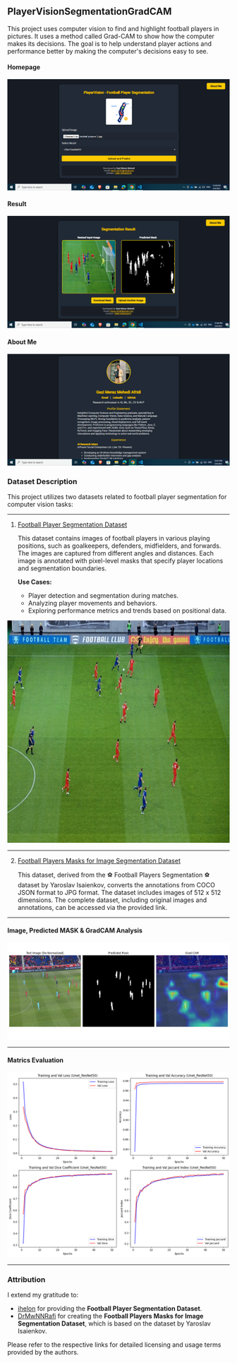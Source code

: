 ## PlayerVisionSegmentationGradCAM

This project uses computer vision to find and highlight football players in pictures. It uses a method called Grad-CAM to show how the computer makes its decisions. The goal is to help understand player actions and performance better by making the computer's decisions easy to see.
#### Homepage
![Homepage](https://github.com/merazAfridi/PlayerVision-Football-Players-Segmentation-Website-/blob/main/homepage%20demo.PNG)
#### Result
![Results](https://github.com/merazAfridi/PlayerVision-Football-Players-Segmentation-Website-/blob/main/Result%20Page%20demo.PNG)
#### About Me
![About Me](https://github.com/merazAfridi/PlayerVision-Football-Players-Segmentation-Website-/blob/main/about%20me%20page%20demo.PNG)

### Dataset Description

This project utilizes two datasets related to football player segmentation for computer vision tasks:

---

1. [Football Player Segmentation Dataset](https://www.kaggle.com/datasets/ihelon/football-player-segmentation)

   This dataset contains images of football players in various playing positions, such as goalkeepers, defenders, midfielders, and forwards. The images are captured from different angles and distances. Each image is annotated with pixel-level masks that specify player locations and segmentation boundaries.



   **Use Cases:**  
   - Player detection and segmentation during matches.  
   - Analyzing player movements and behaviors.  
   - Exploring performance metrics and trends based on positional data.
     
![Dataset Image](https://github.com/merazAfridi/PlayerVision-Football-Players-Segmentation-Website-/blob/main/static/results/f1ed0910592644f3b0cb340f41ee6d9c_resized.png)

---

2. [Football Players Masks for Image Segmentation Dataset](https://www.kaggle.com/datasets/drmwnnrafi/football-players-masks-for-image-segmentation)

   This dataset, derived from the ⚽ Football Players Segmentation ⚽ dataset by Yaroslav Isaienkov, converts the annotations from COCO JSON format to JPG format. The dataset includes images of 512 x 512 dimensions. The complete dataset, including original images and annotations, can be accessed via the provided link.

---
#### Image, Predicted MASK & GradCAM Analysis
![Dataset Image Prediction](https://github.com/merazAfridi/PlayerVision-Football-Players-Segmentation-Website-/blob/main/evaluation.png)

---
#### Matrics Evaluation
![matrics Evaluation](https://github.com/merazAfridi/PlayerVision-Football-Players-Segmentation-Website-/blob/main/Model%20Evaluation%20(Unet_ResNet50).png)

---

### Attribution

I extend my gratitude to:  
- [ihelon](https://www.kaggle.com/ihelon) for providing the **Football Player Segmentation Dataset**.  
- [DrMwNNRafi](https://www.kaggle.com/drmwnnrafi) for creating the **Football Players Masks for Image Segmentation Dataset**, which is based on the dataset by Yaroslav Isaienkov.



Please refer to the respective links for detailed licensing and usage terms provided by the authors.

